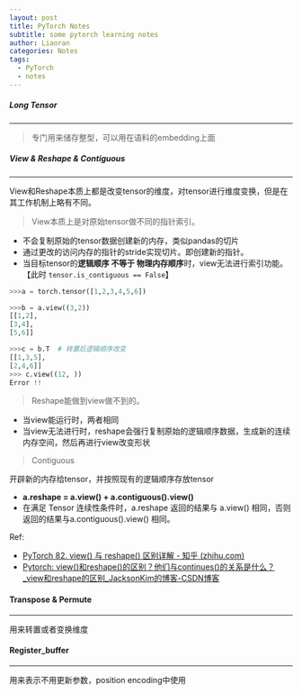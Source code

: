 ```yaml
---
layout: post
title: PyTorch Notes
subtitle: some pytorch learning notes
author: Liaoran
categories: Notes
tags:
  - PyTorch
  - notes
---
```



##### Long Tensor
***
> 专门用来储存整型，可以用在语料的embedding上面

##### View & Reshape & Contiguous
***
View和Reshape本质上都是改变tensor的维度，对tensor进行维度变换，但是在其工作机制上略有不同。

> View本质上是对原始tensor做不同的指针索引。
- 不会复制原始的tensor数据创建新的内存，类似pandas的切片
- 通过更改的访问内存的指针的stride实现切片。即创建新的指针。
- 当目标tensor的**逻辑顺序 不等于 物理内存顺序**时，view无法进行索引功能。【此时 `tensor.is_contiguous == False`】
```python
>>>a = torch.tensor([1,2,3,4,5,6])

>>>b = a.view((3,2))
[[1,2],
[3,4],
[5,6]]

>>>c = b.T  # 转置后逻辑顺序改变
[[1,3,5],
[2,4,6]]
>>> c.view((12, ))
Error !!
```

> Reshape能做到view做不到的。
- 当view能运行时，两者相同
- 当view无法进行时，reshape会强行复制原始的逻辑顺序数据，生成新的连续内存空间，然后再进行view改变形状

> Contiguous

开辟新的内存给tensor，并按照现有的逻辑顺序存放tensor
- **a.reshape = a.view() + a.contiguous().view()**
- 在满足 Tensor 连续性条件时，a.reshape 返回的结果与 a.view() 相同，否则返回的结果与a.contiguous().view() 相同。

Ref:
- [PyTorch 82. view() 与 reshape() 区别详解 - 知乎 (zhihu.com)](https://zhuanlan.zhihu.com/p/436892343)
- [Pytorch: view()和reshape()的区别？他们与continues()的关系是什么？_view和reshape的区别_JacksonKim的博客-CSDN博客](https://blog.csdn.net/qq_40765537/article/details/112471341)

#### Transpose & Permute
---
用来转置或者变换维度


#### Register_buffer
---
用来表示不用更新参数，position encoding中使用
